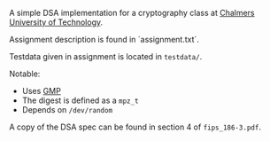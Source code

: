 A simple DSA implementation for a cryptography class at [Chalmers University of Technology](http://www.chalmers.se/en).

Assignment description is found in ´assignment.txt´.

Testdata given in assignment is located in `testdata/`.

Notable:
- Uses [GMP](http://www.gmplib.org)
- The digest is defined as a `mpz_t`
- Depends on `/dev/random`

A copy of the DSA spec can be found in section 4 of `fips_186-3.pdf`.
